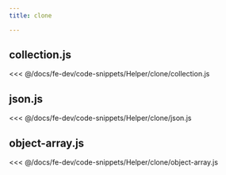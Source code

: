 ```yaml
---
title: clone

---
```


## collection.js
<<< @/docs/fe-dev/code-snippets/Helper/clone/collection.js

## json.js
<<< @/docs/fe-dev/code-snippets/Helper/clone/json.js

## object-array.js
<<< @/docs/fe-dev/code-snippets/Helper/clone/object-array.js
